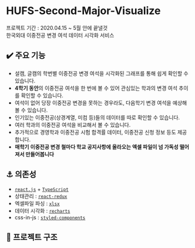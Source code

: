 # HUFS-Second-Major-Visualize

프로젝트 기간 : 2020.04.15 ~ 5월 안에 끝낼것  
한국외대 이중전공 변경 여석 데이터 시각화 서비스

## ✔️ 주요 기능

- 설캠, 글캠의 학번별 이중전공 변경 여석을 시각화된 그래프를 통해 쉽게 확인할 수 있습니다.
- **4학기 동안**의 이중전공 여석을 한 번에 볼 수 있어 관심있는 학과의 변경 여석 추이를 확인할 수 있습니다.
- 여석이 없어 당장 이중전공 변경을 못하는 경우라도, 다음학기 변경 여석을 예상해볼 수 있습니다.
- 인기있는 이중전공(상경계열, 미컴 등)들의 데이터를 따로 확인할 수 있습니다.
- 여러 학과의 이중전공 여석을 비교해서 볼 수 있습니다.
- 추가적으로 경영학과 이중전공 시험 합격률 데이터, 이중전공 신청 정보 등도 제공합니다.
- **매학기 이중전공 변경 철마다 학교 공지사항에 올라오는 엑셀 파일이 넘 가독성 떨어져서 만들어봅니다**

## ⚓️ 의존성

- [`react.js`](https://github.com/facebook/react) + [`TypeScript`](https://github.com/microsoft/TypeScript)
- 상태관리 : [`react-redux`](https://github.com/reduxjs/react-redux)
- 엑셀파일 파싱 : [`xlsx`](https://github.com/SheetJS/sheetjs)
- 데이터 시각화 : [`recharts`](https://github.com/recharts/recharts)
- css-in-js : [`styled-components`](https://github.com/styled-components/styled-components)

## 🧩 프로젝트 구조
